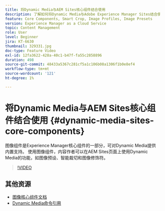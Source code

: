 ```yaml
---
title: 将Dynamic Media与AEM Sites核心组件结合使用
description: 了解如何将Dynamic Media与Adobe Experience Manager Sites结合使用。 图像组件是Experience Manager核心组件的一部分，可对Dynamic Media提供内置支持。 使用图像组件，内容作者可以在AEM Sites页面上使用Dynamic Media的功能，如图像预设、智能裁切和图像修饰符。
feature: Core Components, Smart Crop, Image Profiles, Image Presets
version: Experience Manager as a Cloud Service
topic: Content Management
role: User
level: Beginner
jira: KT-6630
thumbnail: 329331.jpg
doc-type: Feature Video
exl-id: 12fa3622-428a-40c1-b47f-fa55c2858896
duration: 498
source-git-commit: 48433a5367c281cf5a1c106b08a1306f1b0e8ef4
workflow-type: tm+mt
source-wordcount: '121'
ht-degree: 1%

---
```


# 将Dynamic Media与AEM Sites核心组件结合使用 {#dynamic-media-sites-core-components}

图像组件是Experience Manager核心组件的一部分，可对Dynamic Media提供内置支持。 使用图像组件，内容作者可以在AEM Sites页面上使用Dynamic Media的功能，如图像预设、智能裁切和图像修饰符。

>[!VIDEO](https://video.tv.adobe.com/v/329331?quality=12&learn=on)

## 其他资源

* [图像核心组件文档](https://experienceleague.adobe.com/docs/experience-manager-core-components/using/components/image.html?lang=en#dynamic-media)
* [Dynamic Media命令引用](https://experienceleague.adobe.com/docs/dynamic-media-developer-resources/image-serving-api/image-serving-api/http-protocol-reference/command-reference/c-command-reference.html?lang=en#image-serving-api)

